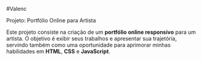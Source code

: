 #Valenc

Projeto: Portfólio Online para Artista

Este projeto consiste na criação de um **portfólio online responsivo** para um artista. O objetivo é exibir seus trabalhos e apresentar sua trajetória, servindo também como uma oportunidade para aprimorar 
minhas habilidades em **HTML**, **CSS** e **JavaScript**.
